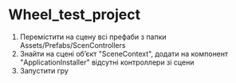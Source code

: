 # Wheel_test_project

1. Перемістити на сцену всі префаби з папки Assets/Prefabs/ScenControllers
2. Знайти на сцені обʼєкт "SceneContext", додати на компонент "ApplicationInstaller" відсутні контроллери зі сцени
3. Запустити гру
